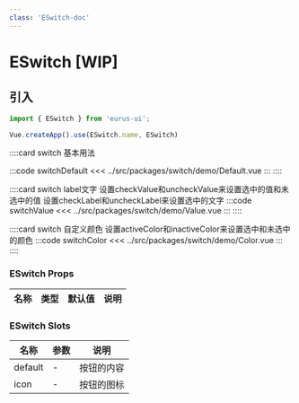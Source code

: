```yaml
---
class: 'ESwitch-doc'
---
```

# ESwitch [WIP]

## 引入

```javascript
import { ESwitch } from 'eurus-ui';

Vue.createApp().use(ESwitch.name, ESwitch)
```
::::card switch 基本用法

:::code switchDefault
<<< ../src/packages/switch/demo/Default.vue
:::
::::

::::card switch label文字
设置checkValue和uncheckValue来设置选中的值和未选中的值
设置checkLabel和uncheckLabel来设置选中的文字
:::code switchValue
<<< ../src/packages/switch/demo/Value.vue
:::
::::

::::card switch 自定义颜色
设置activeColor和inactiveColor来设置选中和未选中的颜色
:::code switchColor
<<< ../src/packages/switch/demo/Color.vue
:::
::::
### ESwitch Props

| 名称 | 类型 | 默认值 | 说明 |
| --- | --- | --- | --- |




###  ESwitch Slots

| 名称    | 参数 | 说明       |
| ------- | ---- | ---------- |
| default | -    | 按钮的内容 |
| icon    | -    | 按钮的图标 |
